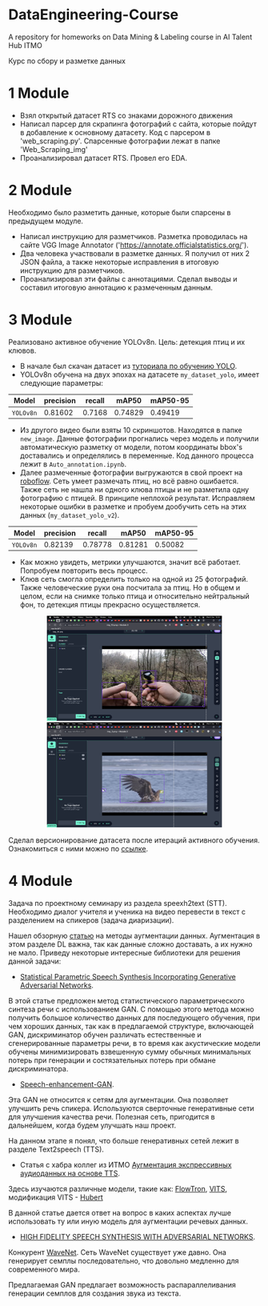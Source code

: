 # DataEngineering-Course
A repository for homeworks on Data Mining &amp; Labeling course in AI Talent Hub ITMO


Курс по сбору и разметке данных

# 1 Module
- Взял открытый датасет RTS со знаками дорожного движения
- Написал парсер для скрапинга фотографий с сайта, которые пойдут в добавление к основному датасету. Код с парсером в 'web_scraping.py'. Спарсенные фотографии лежат в папке 'Web_Scraping_img'
- Проанализировал датасет RTS. Провел его EDA.

# 2 Module
Необходимо было разметить данные, которые были спарсены в предыдущем модуле.
- Написал инструкцию для разметчиков. Разметка проводилась на сайте VGG Image Annotator ('https://annotate.officialstatistics.org/'). 
- Два человека участвовали в разметке данных. Я получил от них 2 JSON файла, а также некоторые исправления в итоговую инструкцию для разметчиков.
- Проанализировал эти файлы с аннотациями. Сделал выводы и составил итоговую аннотацию к размеченным данным.

# 3 Module
Реализовано активное обучение YOLOv8n.
Цель: детекция птиц и их клювов.
- В начале был скачан датасет из [туториала по обучению YOLO](https://www.youtube.com/watch?v=GGmnkEsgf50&t=2986s).
- YOLOv8n обучена на двух эпохах на датасете `my_dataset_yolo`, имеет следующие параметры:

| Model  | precision | recall  | mAP50 | mAP50-95 |
| ------------- | ------------- | ------------- | ------------- | ------------- |
| `YOLOv8n` | 0.81602  | 0.7168  | 0.74829  | 0.49419  |

- Из другого видео были взяты 10 скриншотов. Находятся в папке `new_image`. Данные фотографии прогнались через модель и получили автоматическую разметку от модели, потом координаты bbox's доставались и определялись в переменные. Код данного процесса лежит в `Auto_annotation.ipynb`.
- Далее размеченные фотографии выгружаются в свой проект на [roboflow](https://roboflow.com/). Сеть умеет размечать птиц, но всё равно ошибается. Также сеть не нашла ни одного клюва птицы и не разметила одну фотографию с птицей. В принципе неплохой результат. Исправляем некоторые ошибки в разметке и пробуем дообучить сеть на этих данных (`my_dataset_yolo_v2`).

| Model  | precision | recall  | mAP50 | mAP50-95 |
| ------------- | ------------- | ------------- | ------------- | ------------- |
| `YOLOv8n` | 0.82139  | 0.78778  | 0.81281  | 0.50082 |

- Как можно увидеть, метрики улучшаются, значит всё работает. Попробуем повторить весь процесс.
- Клюв сеть смогла определить только на одной из 25 фотографий. Также человеческие руки она посчитала за птиц. Но в общем и целом, если на снимке только птица и относительно нейтральный фон, то детекция птицы прекрасно осуществляется.

<p align="center"><img src="img/1.png" height = 210 width=350 alt="Main page"><img src="img/2.png" height = 210 width=350 alt="Main page"></p>

Сделал версионирование датасета после итераций активного обучения. Ознакомиться с ними можно по [ссылке](https://universe.roboflow.com/itmo-yoa5m/module-3/dataset/4).

# 4 Module

Задача по проектному семинару из раздела speexh2text (STT). Необходимо диалог учителя и ученика на видео перевести в текст с разделением на спикеров (задача диаризации).

Нашел обзорную [статью](https://repository.ukim.mk/handle/20.500.12188/27404) на методы аугментации данных. Аугментация в этом разделе DL важна, так как данные сложно доставать, а их нужно не мало. Приведу некоторые интересные библиотеки для решения данной задачи:

- [Statistical Parametric Speech Synthesis Incorporating Generative Adversarial Networks](https://ieeexplore.ieee.org/abstract/document/8063435). 

В этой статье предложен метод статистического параметрического синтеза речи с использованием GAN. С помощью этого метода можно получить большое количество данных для последующего обучения, при чем хороших данных, так как в предлагаемой структуре, включающей GAN, дискриминатор обучен различать естественные и сгенерированные параметры речи, в то время как акустические модели обучены минимизировать взвешенную сумму обычных минимальных потерь при генерации и состязательных потерь при обмане дискриминатора.

- [Speech-enhancement-GAN](https://github.com/MKVarun/Speech-enhancement-GAN).

Эта GAN не относится к сетям для аугментации. Она позволяет улучшить речь спикера. Используются сверточные генеративные сети для улучшения качества речи. Полезная сеть, пригодится в дальнейшем, когда будем улучшать наш проект.

На данном этапе я понял, что больше генеративных сетей лежит в разделе Text2speech (TTS). 

- Статья с хабра коллег из ИТМО [Аугментация экспрессивных аудиоданных на основе TTS](https://habr.com/ru/articles/755770/).

Здесь изучаются различные модели, такие как: [FlowTron](https://github.com/NVIDIA/flowtron), [VITS](https://github.com/NVIDIA/flowtron), модификация VITS - [Hubert](https://arxiv.org/pdf/2106.07447.pdf)

В данной статье дается ответ на вопрос в каких аспектах лучше использовать ту или иную модель для аугментации речевых данных.

- [HIGH FIDELITY SPEECH SYNTHESIS WITH ADVERSARIAL NETWORKS](https://arxiv.org/pdf/1909.11646.pdf).

Конкурент [WaveNet](https://habr.com/ru/companies/Voximplant/articles/309648/). Сеть WaveNet существует уже давно. Она генерирует семплы последовательно, что довольно медленно для современного мира. 

Предлагаемая GAN предлагает возможность распараллеливания генерации семплов для создания звука из текста.

